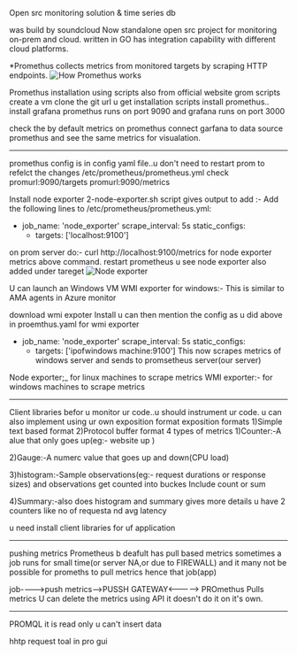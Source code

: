 Open src monitoring solution & time series db

was build by soundcloud
Now standalone open src project
for monitoring on-prem and cloud.
written in GO has integration capability with different cloud platforms.

*Promethus collects metrics from monitored targets by scraping HTTP endpoints.
![How Promethus works](https://github.com/testoranit/Promethus_myrepo/assets/124513439/8130651c-2da1-437b-9724-791d33cbb3c2)


Promethus installation using scripts also from official website
grom scripts
create a vm
clone the git url
u get installation scripts
install promethus..
install grafana
promethus runs on port 9090
and grafana runs on port 3000

check the by default metrics on promethus
connect garfana to data source promethus
and see the same metrics for visualation.

***
promethus config is in config yaml file..u don't need to restart prom to refelct the changes
/etc/prometheus/prometheus.yml
check
promurl:9090/targets
promurl:9090/metrics

Install node exporter
2-node-exporter.sh
script gives output to add :- Add the following lines to /etc/prometheus/prometheus.yml:

  - job_name: 'node_exporter'
    scrape_interval: 5s
    static_configs:
      - targets: ['localhost:9100']

on prom server do:- curl http://localhost:9100/metrics
for node exporter metrics above command.
restart prometheus
 u see node exporter also added under tareget
 ![Node exporter](https://github.com/testoranit/Promethus_myrepo/assets/124513439/3d90b64b-0411-43e0-b1b6-444023371c7e)

U can launch an Windows VM
WMI exporter for windows:-
This is similar to AMA agents in Azure monitor

download wmi expoter
Install
u can then mention the config as u did above in proemthus.yaml for wmi exporter
 - job_name: 'node_exporter'
    scrape_interval: 5s
    static_configs:
      - targets: ['ipofwindows machine:9100']
  This now scrapes metrics of windows server and sends to promsetheus server(our server)

 

Node exporter;_ for linux machines to scrape metrics
WMI exporter:- for windows machines to scrape metrics

*********
Client libraries
befor u monitor ur code..u should instrument ur code.
u can also implement using ur own exposition format
exposition formats
1)Simple text based format
2)Protocol buffer format
4 types of metrics
1)Counter:-A alue that only goes up(eg:- website  up )

2)Gauge:-A numerc value that goes up and down(CPU load)

3)histogram:-Sample observations(eg:- request durations or response sizes) and observations get counted into buckes
Include count or sum

4)Summary:-also does histogram and summary gives more details
u have 2 counters like no of requesta nd avg latency

u need install client libraries for uf application

**********
pushing metrics
Prometheus b deafult has pull based metrics
sometimes a job runs for small time(or server NA,or due to FIREWALL) and it many not be possible for promeths to pull metrics
hence that job(app)

job---->push metrics-->PUSSH GATEWAY<-----> PROmethus Pulls metrics
U can delete the metrics using API it doesn't do it on it's own.

****
PROMQL
it is read only u can't insert data

hhtp request toal in pro gui
